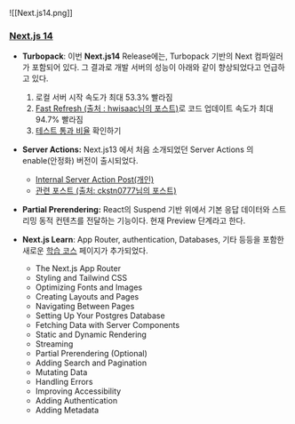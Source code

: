 ![[Next.js14.png]]

### [Next.js 14](https://nextjs.org/blog/next-14)
- **Turbopack**: 이번 **Next.js14** Release에는, Turbopack 기반의 Next 컴파일러가 포함되어 있다. 그 결과로 개발 서버의 성능이 아래와 같이 향상되었다고 언급하고 있다.
	1. 로컬 서버 시작 속도가 최대 53.3% 빨라짐
	2. [Fast Refresh (출처 : hwisaac님의 포스트)](https://velog.io/@hwisaac/NextJS-Fast-Refresh)로 코드 업데이트 속도가 최대 94.7% 빨라짐 
	3. [테스트 통과 비율](areweturboyet.com) 확인하기

- **Server Actions:** Next.js13 에서 처음 소개되었던 Server Actions 의 enable(안정화) 버전이 출시되었다. 
	- [Internal Server Action Post(개인)](obsidian://open?vault=obsidian&file=Next.js%2FServer%20Action%20%EC%82%AC%EC%9A%A9%ED%95%98%EA%B8%B0) 
	- [관련 포스트  (출처: ckstn0777님의 포스트)](https://velog.io/@ckstn0777/Next.js-13.4-Server-Actions%EC%97%90-%EB%8C%80%ED%95%B4%EC%84%9C)

- **Partial Prerendering:**  React의 Suspend 기반 위에서 기본 응답 데이터와 스트리밍 동적 컨텐츠를 전달하는 기능이다. 현재 Preview 단계라고 한다.

- **Next.js Learn**: App Router, authentication, Databases, 기타 등등을 포함한 새로운 [학습 코스](https://nextjs.org/learn) 페이지가 추가되었다.
	- The Next.js App Router
	- Styling and Tailwind CSS
	- Optimizing Fonts and Images
	- Creating Layouts and Pages
	- Navigating Between Pages
	- Setting Up Your Postgres Database
	- Fetching Data with Server Components
	- Static and Dynamic Rendering
	- Streaming
	- Partial Prerendering (Optional)
	- Adding Search and Pagination
	- Mutating Data
	- Handling Errors
	- Improving Accessibility
	- Adding Authentication
	- Adding Metadata
